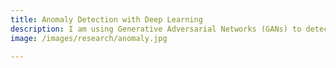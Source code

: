 ```yaml
---
title: Anomaly Detection with Deep Learning
description: I am using Generative Adversarial Networks (GANs) to detect anomalous images in the Hyper-Suprime Cam survey. Weird galaxies, active AGN, new gravitional lenses, alien technosignatures - what will we find?!
image: /images/research/anomaly.jpg

---
```

